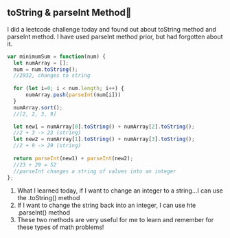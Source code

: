 ## toString & parseInt Method🧷 

I did a leetcode challenge today and found out about toString method and parseInt method. I have used parseInt method prior, but had forgotten about it. 

```js 
var minimumSum = function(num) {
  let numArray = [];
  num = num.toString(); 
  //2932, changes to string
  
  for (let i=0; i < num.length; i++) {
      numArray.push(parseInt(num[i]))
  }
  numArray.sort();
  //[2, 2, 3, 9]

  let new1 = numArray[0].toString() + numArray[2].toString();  
  //2 + 3 -> 23 (string)
  let new2 = numArray[1].toString() + numArray[3].toString();
  //2 + 9 -> 29 (string)
  
  return parseInt(new1) + parseInt(new2); 
  //23 + 29 = 52
  //parseInt changes a string of values into an integer
};
```

1. What I learned today, if I want to change an integer to a string...I can use the .toString() method
2. If I want to change the string back into an integer, I can use hte .parseInt() method
3. These two methods are very useful for me to learn and remember for these types of math problems!